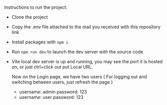 Instructions to run the project: 
- Clone the project
- Copy the .env file attached to the mail you received with this repository link
- Install packages with `npm i`
- Run `npm run dev` to launch the dev server with the source code
- Vite local dev server is up and running, you may see the port it is hosted on, or just ctrl+click out put Local URL.

  Now on the Login page, we have two users ( For logging out and switching between users, just refresh the page )
  - username: admin password: 123
  - username: user password: 123
 
    
